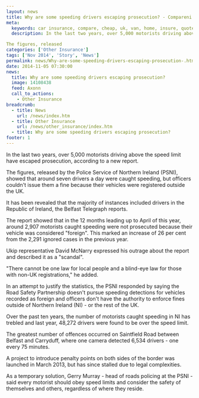 ```yaml
---
layout: news
title: Why are some speeding drivers escaping prosecution? - Compareni.com
meta:
  keywords: car insurance, compare, cheap, uk, van, home, insure, quotes, online, comparison, bike, loans, life
  description: In the last two years, over 5,000 motorists driving above the speed limit have escaped prosecution, according to a new report.

The figures, released
categories: ['Other Insurance']
tags: ['Nov 2014', 'Story', 'News']
permalink: news/Why-are-some-speeding-drivers-escaping-prosecution-.htm
date: 2014-11-05 07:30:00
news:
  title: Why are some speeding drivers escaping prosecution?
  image: 14108438
  feed: Axonn
  call_to_actions:
    - Other Insurance
breadcrumb:
  - title: News
    url: /news/index.htm
  - title: Other Insurance
    url: /news/other_insurance/index.htm
  - title: Why are some speeding drivers escaping prosecution?
footer: 1
---
```


In the last two years, over 5,000 motorists driving above the speed limit have escaped prosecution, according to a new report.

The figures, released by the Police Service of Northern Ireland (PSNI), showed that around seven drivers a day were caught speeding, but officers couldn&#39;t issue them a fine because their vehicles were registered outside the UK.

It has been revealed that the majority of instances included drivers in the Republic of Ireland, the Belfast Telegraph reports.

The report showed that in the 12 months leading up to April of this year, around 2,907 motorists caught speeding were not prosecuted because their vehicle was considered &quot;foreign&quot;. This marked an increase of 26 per cent from the 2,291 ignored cases in the previous year.

Ukip representative David McNarry expressed his outrage about the report and described it as a &quot;scandal&quot;.

&quot;There cannot be one law for local people and a blind-eye law for those with non-UK registrations,&quot; he added.

In an attempt to justify the statistics, the PSNI responded by saying the Road Safety Partnership doesn&#39;t pursue speeding detections for vehicles recorded as foreign and officers don&#39;t have the authority to enforce fines outside of Northern Ireland (NI) - or the rest of the UK.

Over the past ten years, the number of motorists caught speeding in NI has trebled and last year, 48,272 drivers were found to be over the speed limit.

The greatest number of offences occurred on Saintfield Road between Belfast and Carryduff, where one camera detected 6,534 drivers - one every 75 minutes.

A project to introduce penalty points on both sides of the border was launched in March 2013, but has since stalled due to legal complexities.

As a temporary solution, Gerry Murray - head of roads policing at the PSNI - said every motorist should obey speed limits and consider the safety of themselves and others, regardless of where they reside.
